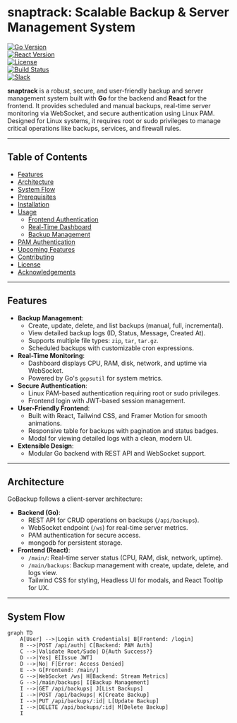 # snaptrack: Scalable Backup & Server Management System
[![Go Version](https://img.shields.io/badge/Go-1.22+-00ADD8)](https://golang.org/)  
[![React Version](https://img.shields.io/badge/React-18.2+-61DAFB)](https://reactjs.org/)  
[![License](https://img.shields.io/badge/License-MIT-green)](LICENSE)  
[![Build Status](https://img.shields.io/github/workflow/status/maheshbhatiya73/snaptrack/build)](https://github.com/maheshbhatiya73/gobackup/actions)  
[![Slack](https://img.shields.io/badge/Slack-Join%20Us-blue)](https://slack.golangbridge.org/)

**snaptrack** is a robust, secure, and user-friendly backup and server management system built with **Go** for the backend and **React** for the frontend. It provides scheduled and manual backups, real-time server monitoring via WebSocket, and secure authentication using Linux PAM. Designed for Linux systems, it requires root or sudo privileges to manage critical operations like backups, services, and firewall rules.

---

## Table of Contents
- [Features](#features)
- [Architecture](#architecture)
- [System Flow](#system-flow)
- [Prerequisites](#prerequisites)
- [Installation](#installation)
- [Usage](#usage)
  - [Frontend Authentication](#frontend-authentication)
  - [Real-Time Dashboard](#real-time-dashboard)
  - [Backup Management](#backup-management)
- [PAM Authentication](#pam-authentication)
- [Upcoming Features](#upcoming-features)
- [Contributing](#contributing)
- [License](#license)
- [Acknowledgements](#acknowledgements)

---

## Features

- **Backup Management**:
  - Create, update, delete, and list backups (manual, full, incremental).
  - View detailed backup logs (ID, Status, Message, Created At).
  - Supports multiple file types: `zip`, `tar`, `tar.gz`.
  - Scheduled backups with customizable cron expressions.
- **Real-Time Monitoring**:
  - Dashboard displays CPU, RAM, disk, network, and uptime via WebSocket.
  - Powered by Go's `gopsutil` for system metrics.
- **Secure Authentication**:
  - Linux PAM-based authentication requiring root or sudo privileges.
  - Frontend login with JWT-based session management.
- **User-Friendly Frontend**:
  - Built with React, Tailwind CSS, and Framer Motion for smooth animations.
  - Responsive table for backups with pagination and status badges.
  - Modal for viewing detailed logs with a clean, modern UI.
- **Extensible Design**:
  - Modular Go backend with REST API and WebSocket support.

---

## Architecture

GoBackup follows a client-server architecture:

- **Backend (Go)**:
  - REST API for CRUD operations on backups (`/api/backups`).
  - WebSocket endpoint (`/ws`) for real-time server metrics.
  - PAM authentication for secure access.
  - mongodb for persistent storage.
- **Frontend (React)**:
  - `/main/`: Real-time server status (CPU, RAM, disk, network, uptime).
  - `/main/backups`: Backup management with create, update, delete, and logs view.
  - Tailwind CSS for styling, Headless UI for modals, and React Tooltip for UX.

---

## System Flow

```mermaid
graph TD
    A[User] -->|Login with Credentials| B[Frontend: /login]
    B -->|POST /api/auth| C[Backend: PAM Auth]
    C -->|Validate Root/Sudo| D{Auth Success?}
    D -->|Yes| E[Issue JWT]
    D -->|No| F[Error: Access Denied]
    E --> G[Frontend: /main/]
    G -->|WebSocket /ws| H[Backend: Stream Metrics]
    G -->|/main/backups| I[Backup Management]
    I -->|GET /api/backups| J[List Backups]
    I -->|POST /api/backups| K[Create Backup]
    I -->|PUT /api/backups/:id| L[Update Backup]
    I -->|DELETE /api/backups/:id| M[Delete Backup]
    I
